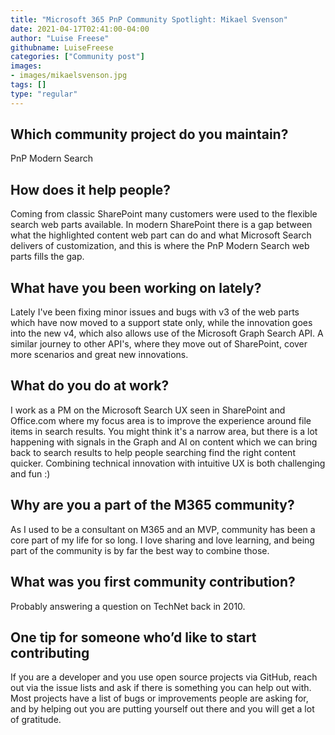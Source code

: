 ```yaml
---
title: "Microsoft 365 PnP Community Spotlight: Mikael Svenson"
date: 2021-04-17T02:41:00-04:00
author: "Luise Freese"
githubname: LuiseFreese
categories: ["Community post"]
images:
- images/mikaelsvenson.jpg
tags: []
type: "regular"
---
```


## Which community project do you maintain? 

PnP Modern Search 

## How does it help people?  

Coming from classic SharePoint many customers were used to the flexible search web parts available. In modern SharePoint there is a gap between what the highlighted content web part can do and what Microsoft Search delivers of customization, and this is where the PnP Modern Search web parts fills the gap. 

## What have you been working on lately? 

Lately I've been fixing minor issues and bugs with v3 of the web parts which have now moved to a support state only, while the innovation goes into the new v4, which also allows use of the Microsoft Graph Search API. A similar journey to other API's, where they move out of SharePoint, cover more scenarios and great new innovations. 

## What do you do at work? 

I work as a PM on the Microsoft Search UX seen in SharePoint and Office.com where my focus area is to improve the experience around file items in search results. You might think it's a narrow area, but there is a lot happening with signals in the Graph and AI on content which we can bring back to search results to help people searching find the right content quicker. Combining technical innovation with intuitive UX is both challenging and fun :) 

## Why are you a part of the M365 community?  

As I used to be a consultant on M365 and an MVP, community has been a core part of my life for so long. I love sharing and love learning, and being part of the community is by far the best way to combine those. 

## What was you first community contribution? 

Probably answering a question on TechNet back in 2010. 

## One tip for someone who’d like to start contributing 

 If you are a developer and you use open source projects via GitHub, reach out via the issue lists and ask if there is something you can help out with. Most projects have a list of bugs or improvements people are asking for, and by helping out you are putting yourself out there and you will get a lot of gratitude. 
